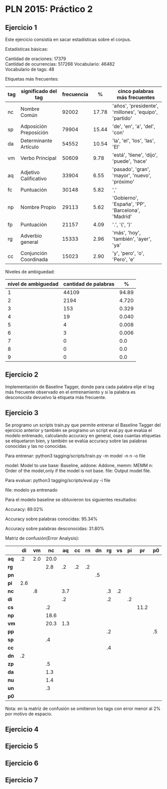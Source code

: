 PLN 2015: Práctico 2
================================================


Ejercicio 1
-----------

Este ejercicio consistía en sacar estadísticas sobre el corpus.

Estadísticas básicas:

Cantidad de oraciones:    17379  
Cantidad de ocurrencias:  517268 
Vocabulario:              46482  
Vocabulario de tags:      48     

Etiquetas más frecuentes:

| tag | significado del tag    | frecuencia | %     | cinco palabras más frecuentes                         |
|-----|------------------------|------------|-------|-------------------------------------------------------|
| nc  | Nombre Común           |   92002    | 17.78 | 'años', 'presidente', 'millones', 'equipo', 'partido' |
| sp  | Adposición Preposición |   79904    | 15.44 | 'de', 'en', 'a', 'del', 'con'                         |
| da  | Determinante Artículo  |   54552    | 10.54 | 'la', 'el', 'los', 'las', 'El'                        |
| vm  | Verbo Principal        |   50609    | 9.78  | 'está', 'tiene', 'dijo', 'puede', 'hace'              |
| aq  | Adjetivo Calificativo  |   33904    | 6.55  | 'pasado', 'gran', 'mayor', 'nuevo', 'próximo'         |
| fc  | Puntuación             |   30148    | 5.82  | ','                                                   |
| np  | Nombre Propio          |   29113    | 5.62  | 'Gobierno', 'España', 'PP', 'Barcelona', 'Madrid'     |
| fp  | Puntuación             |   21157    | 4.09  | '.', '(', ')'                                         |
| rg  | Adverbio general       |   15333    | 2.96  | 'más', 'hoy', 'también', 'ayer', 'ya'                 |
| cc  | Conjunción Coordinada  |   15023    | 2.90  | 'y', 'pero', 'o', 'Pero', 'e'                         |

Niveles de ambiguedad:

| nivel de ambiguedad | cantidad de palabras | %     |
|---------------------|----------------------|-------|
|       1             |     44109            | 94.89 |
|       2             |     2194             | 4.720 |
|       3             |     153              | 0.329 |
|       4             |     19               | 0.040 |
|       5             |     4                | 0.008 |
|       6             |     3                | 0.006 |
|       7             |     0                | 0.0   |
|       8             |     0                | 0.0   |
|       9             |     0                | 0.0   |



Ejercicio 2
-----------
Implementación de Baseline Tagger, donde para cada palabra elije el tag más frecuente observado
en el entrenamiento y si la palabra es desconocida devuelvo la etiqueta más frecuente.


Ejercicio 3
-----------

Se programo un scripts train.py que permite entrenar el Baseline Tagger del
ejercicio anterior y también se programo un script eval.py que evalúa el modelo
entrenado, calculando accuracy en general, osea cuantas etiquetas se etiquetaron
bien, y también se evalúa accuracy sobre las palabras conocidas y las no conocidas.

Para entrenar: python3 tagging/scripts/train.py -m model -n n -o file

model: Model to use base: Baseline, addone: Addone, memm: MEMM
n: Order of the model,only if the model is not base.
file: Output model file.

Para evaluar: python3 tagging/scripts/eval.py -i file

file: modelo ya entrenado


Para el modelo baseline se obtuvieron los siguientes resultados:

Accuracy: 89.02%

Accuracy sobre palabras conocidas: 95.34%

Accuracy sobre palabras desconocidas: 31.80%

Matriz de confusión(Error Analysis):

|        | di  | vm  | nc   | aq  | cc | rn | dn | rg | vs | pi | pr   | p0 | da  | cs | pp |
|--------|-----|-----|------|-----|----|----|----|----|----|----|------|----|-----|----|----|
| **aq** | .2  | 2.0 | 20.0 |     |    |    |    |    |    |    |      |    |     |    |    |
| **rg** |     |     | 2.8  | .2  | .2 | .2 |    |    |    |    |      |    |     |    |    |
| **pn** |     |     |      |     |    |    | .5 |    |    |    |      |    |     |    |    |
| **pi** | 2.6 |     |      |     |    |    |    |    |    |    |      |    |     |    |    |
| **nc** |     | .8  |      | 3.7 |    |    |    | .3 | .2 |    |      |    |     |    |    |
| **di** |     |     |      | .2  |    |    |    | .2 |    | .2 |      |    |     |    |    |
| **cs** |     |     | .2   |     |    |    |    |    |    |    | 11.2 |    |     |    |    |
| **np** |     |     | 18.6 |     |    |    |    |    |    |    |      |    |     |    |    |
| **vm** |     |     | 20.3 | 1.3 |    |    |    |    |    |    |      |    |     |    |    |
| **pp** |     |     |      |     |    |    |    | .2 |    |    |      | .5 | 2.4 |    |    |
| **sp** |     |     | .4   |     |    |    |    |    |    |    |      |    |     | .4 |    |
| **cc** |     |     |      |     |    |    |    | .4 |    |    |      |    |     |    |    |
| **dn** | .2  |     |      |     |    |    |    |    |    |    |      |    |     |    |    |
| **zp** |     |     | .5   |     |    |    |    |    |    |    |      |    |     |    |    |
| **da** |     |     | 1.3  |     |    |    |    |    |    |    |      |    |     |    |    |
| **nu** |     |     | 1.4  |     |    |    |    |    |    |    |      |    |     |    |    |
| **un** |     |     | .3   |     |    |    |    |    |    |    |      |    |     |    |    |
| **p0** |     |     |      |     |    |    |    |    |    |    |      |    |     |    | .3 |

Nota: en la matriz de confusión se omitieron los tags con error menor al 2% por motivo de espacio.

Ejercicio 4
-----------


Ejercicio 5
-----------


Ejercicio 6
-----------


Ejercicio 7
-----------

